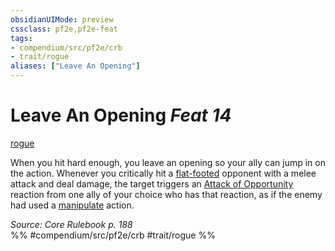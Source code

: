 ```yaml
---
obsidianUIMode: preview
cssclass: pf2e,pf2e-feat
tags:
- compendium/src/pf2e/crb
- trait/rogue
aliases: ["Leave An Opening"]
---
```

# Leave An Opening  *Feat 14*  
[rogue](../../Rules/traits/rogue.md)  


When you hit hard enough, you leave an opening so your ally can jump in on the action. Whenever you critically hit a [flat-footed](../../Rules/conditions.md#Flat-footed) opponent with a melee attack and deal damage, the target triggers an [Attack of Opportunity](../../Rules/actions/attack-of-opportunity.md) reaction from one ally of your choice who has that reaction, as if the enemy had used a [manipulate](../../Rules/traits/manipulate.md) action.

*Source: Core Rulebook p. 188*  
%% #compendium/src/pf2e/crb #trait/rogue %%